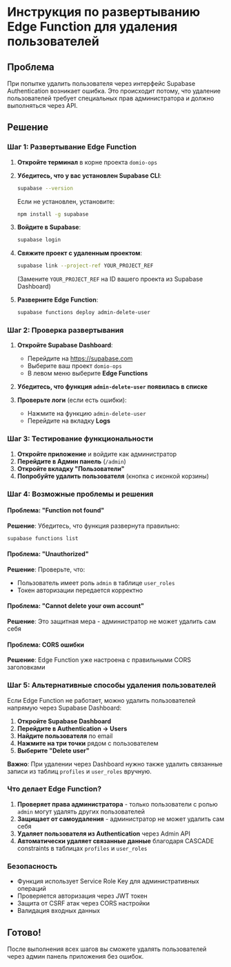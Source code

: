 # Инструкция по развертыванию Edge Function для удаления пользователей

## Проблема
При попытке удалить пользователя через интерфейс Supabase Authentication возникает ошибка. Это происходит потому, что удаление пользователей требует специальных прав администратора и должно выполняться через API.

## Решение

### Шаг 1: Развертывание Edge Function

1. **Откройте терминал** в корне проекта `domio-ops`
2. **Убедитесь, что у вас установлен Supabase CLI**:
   ```bash
   supabase --version
   ```
   Если не установлен, установите:
   ```bash
   npm install -g supabase
   ```

3. **Войдите в Supabase**:
   ```bash
   supabase login
   ```

4. **Свяжите проект с удаленным проектом**:
   ```bash
   supabase link --project-ref YOUR_PROJECT_REF
   ```
   (Замените `YOUR_PROJECT_REF` на ID вашего проекта из Supabase Dashboard)

5. **Разверните Edge Function**:
   ```bash
   supabase functions deploy admin-delete-user
   ```

### Шаг 2: Проверка развертывания

1. **Откройте Supabase Dashboard**:
   - Перейдите на https://supabase.com
   - Выберите ваш проект `domio-ops`
   - В левом меню выберите **Edge Functions**

2. **Убедитесь, что функция `admin-delete-user` появилась в списке**

3. **Проверьте логи** (если есть ошибки):
   - Нажмите на функцию `admin-delete-user`
   - Перейдите на вкладку **Logs**

### Шаг 3: Тестирование функциональности

1. **Откройте приложение** и войдите как администратор
2. **Перейдите в Админ панель** (`/admin`)
3. **Откройте вкладку "Пользователи"**
4. **Попробуйте удалить пользователя** (кнопка с иконкой корзины)

### Шаг 4: Возможные проблемы и решения

#### Проблема: "Function not found"
**Решение**: Убедитесь, что функция развернута правильно:
```bash
supabase functions list
```

#### Проблема: "Unauthorized"
**Решение**: Проверьте, что:
- Пользователь имеет роль `admin` в таблице `user_roles`
- Токен авторизации передается корректно

#### Проблема: "Cannot delete your own account"
**Решение**: Это защитная мера - администратор не может удалить сам себя

#### Проблема: CORS ошибки
**Решение**: Edge Function уже настроена с правильными CORS заголовками

### Шаг 5: Альтернативные способы удаления пользователей

Если Edge Function не работает, можно удалить пользователей напрямую через Supabase Dashboard:

1. **Откройте Supabase Dashboard**
2. **Перейдите в Authentication → Users**
3. **Найдите пользователя** по email
4. **Нажмите на три точки** рядом с пользователем
5. **Выберите "Delete user"**

**Важно**: При удалении через Dashboard нужно также удалить связанные записи из таблиц `profiles` и `user_roles` вручную.

### Что делает Edge Function?

1. **Проверяет права администратора** - только пользователи с ролью `admin` могут удалять других пользователей
2. **Защищает от самоудаления** - администратор не может удалить сам себя
3. **Удаляет пользователя из Authentication** через Admin API
4. **Автоматически удаляет связанные данные** благодаря CASCADE constraints в таблицах `profiles` и `user_roles`

### Безопасность

- Функция использует Service Role Key для административных операций
- Проверяется авторизация через JWT токен
- Защита от CSRF атак через CORS настройки
- Валидация входных данных

## Готово!

После выполнения всех шагов вы сможете удалять пользователей через админ панель приложения без ошибок.

